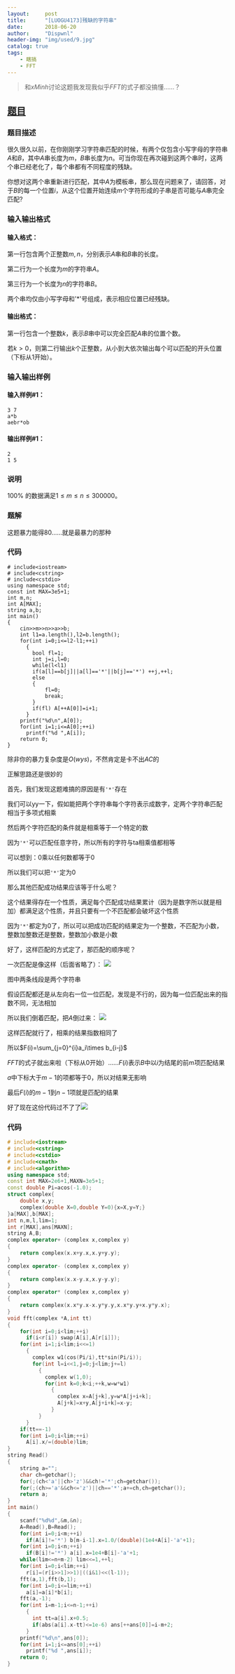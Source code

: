 ```yaml
---
layout:     post
title:      "[LUOGU4173]残缺的字符串"
date:       2018-06-20
author:     "Dispwnl"
header-img: "img/used/9.jpg"
catalog: true
tags:
    - 瞎搞
    - FFT
---
```

> 和$xMinh$讨论这题我发现我似乎$FFT$的式子都没搞懂……？

## [题目](https://www.luogu.org/problemnew/show/P4173)
### 题目描述
很久很久以前，在你刚刚学习字符串匹配的时候，有两个仅包含小写字母的字符串$A$和$B$，其中$A$串长度为$m$，$B$串长度为$n$。可当你现在再次碰到这两个串时，这两个串已经老化了，每个串都有不同程度的残缺。

你想对这两个串重新进行匹配，其中$A$为模板串，那么现在问题来了，请回答，对于$B$的每一个位置$i$，从这个位置开始连续$m$个字符形成的子串是否可能与$A$串完全匹配?

### 输入输出格式
#### 输入格式：
第一行包含两个正整数$m,n$，分别表示$A$串和$B$串的长度。

第二行为一个长度为$m$的字符串$A$。

第三行为一个长度为$n$的字符串$B$。

两个串均仅由小写字母和'*'号组成，表示相应位置已经残缺。

#### 输出格式：
第一行包含一个整数$k$，表示$B$串中可以完全匹配$A$串的位置个数。

若$k>0$，则第二行输出$k$个正整数，从小到大依次输出每个可以匹配的开头位置（下标从$1$开始）。

### 输入输出样例
#### 输入样例#1：
``` 
3 7
a*b
aebr*ob
```
#### 输出样例#1： 
```
2
1 5
```
### 说明
100% 的数据满足$1\leq m\leq n\leq 300000$。

### 题解

这题暴力能得$80$……就是最暴力的那种

### 代码
```
# include<iostream>
# include<cstring>
# include<cstdio>
using namespace std;
const int MAX=3e5+1;
int m,n;
int A[MAX];
string a,b;
int main()
{
	cin>>m>>n>>a>>b;
	int l1=a.length(),l2=b.length();
	for(int i=0;i<=l2-l1;++i)
	  {
	  	bool fl=1;
	  	int j=i,l=0;
	  	while(l<l1)
	  	if(a[l]==b[j]||a[l]=='*'||b[j]=='*') ++j,++l;
	  	else
	  	{
	  		fl=0;
	  		break;
		}
		if(fl) A[++A[0]]=i+1;
	  }
	printf("%d\n",A[0]);
	for(int i=1;i<=A[0];++i)
	  printf("%d ",A[i]);
	return 0;
}
```
除非你的暴力复杂度是$O(wys)$，不然肯定是卡不出$AC$的

正解思路还是很妙的

首先，我们发现这题难搞的原因是有```'*'```存在

我们可以yy一下，假如能把两个字符串每个字符表示成数字，定两个字符串匹配相当于多项式相乘

然后两个字符匹配的条件就是相乘等于一个特定的数

因为```'*'```可以匹配任意字符，所以所有的字符与ta相乘值都相等

可以想到：$0$乘以任何数都等于$0$

所以我们可以把```'*'```定为$0$

那么其他匹配成功结果应该等于什么呢？

这个结果得存在一个性质，满足每个匹配成功结果累计（因为是数字所以就是相加）都满足这个性质，并且只要有一个不匹配都会破坏这个性质

因为```'*'```都定为$0$了，所以可以把成功匹配的结果定为一个整数，不匹配为小数，整数加整数还是整数，整数加小数是小数

好了，这样匹配的方式定了，那匹配的顺序呢？

一次匹配是像这样（后面省略了）：
![](/img/study/canque.png)

图中两条线段是两个字符串

假设匹配都还是从左向右一位一位匹配，发现是不行的，因为每一位匹配出来的指数不同，无法相加

所以我们倒着匹配，把$A$倒过来：
![](/img/study/canque2.png)

这样匹配就行了，相乘的结果指数相同了

所以$F(i)=\sum_{j=0}^{i}a_i\times b_{i-j}$

$FFT$的式子就出来啦（下标从$0$开始）……$F(i)$表示$B$中以$i$为结尾的前$m$项匹配结果

$a$中下标大于$m-1$的项都等于$0$，所以对结果无影响

最后$F(i)$的$m-1$到$n-1$项就是匹配的结果


好了现在这份代码过不了了![](/img/qaq/fish.gif)
### 代码
```c++
# include<iostream>
# include<cstring>
# include<cstdio>
# include<cmath>
# include<algorithm>
using namespace std;
const int MAX=2e6+1,MAXN=3e5+1;
const double Pi=acos(-1.0);
struct complex{
	double x,y;
	complex(double X=0,double Y=0){x=X,y=Y;}
}a[MAX],b[MAX];
int n,m,l,lim=1;
int r[MAX],ans[MAXN];
string A,B;
complex operator+ (complex x,complex y)
{
	return complex(x.x+y.x,x.y+y.y);
}
complex operator- (complex x,complex y)
{
	return complex(x.x-y.x,x.y-y.y);
}
complex operator* (complex x,complex y)
{
	return complex(x.x*y.x-x.y*y.y,x.x*y.y+x.y*y.x);
}
void fft(complex *A,int tt)
{
	for(int i=0;i<lim;++i)
	  if(i<r[i]) swap(A[i],A[r[i]]);
	for(int i=1;i<lim;i<<=1)
	  {
	  	complex w1(cos(Pi/i),tt*sin(Pi/i));
	  	for(int l=i<<1,j=0;j<lim;j+=l)
	  	  {
	  	  	complex w(1,0);
	  	  	for(int k=0;k<i;++k,w=w*w1)
	  	  	  {
	  	  	  	complex x=A[j+k],y=w*A[j+i+k];
	  	  	  	A[j+k]=x+y,A[j+i+k]=x-y;
			  }
		  }
	  }
	if(tt==-1)
	for(int i=0;i<lim;++i)
	  A[i].x/=(double)lim;
}
string Read()
{
	string a="";
	char ch=getchar();
	for(;(ch<'a'||ch>'z')&&ch!='*';ch=getchar());
	for(;(ch>='a'&&ch<='z')||ch=='*';a+=ch,ch=getchar());
	return a;
}
int main()
{
	scanf("%d%d",&m,&n);
	A=Read(),B=Read();
	for(int i=0;i<m;++i)
	  if(A[i]!='*') b[m-i-1].x=1.0/(double)(1e4+A[i]-'a'+1);
	for(int i=0;i<n;++i)
	  if(B[i]!='*') a[i].x=1e4+B[i]-'a'+1;
	while(lim<=n+m-2) lim<<=1,++l;
	for(int i=0;i<lim;++i)
	  r[i]=(r[i>>1]>>1)|((i&1)<<(l-1));
	fft(a,1),fft(b,1);
	for(int i=0;i<=lim;++i)
	  a[i]=a[i]*b[i];
	fft(a,-1);
	for(int i=m-1;i<=n-1;++i)
	  {
	  	int tt=a[i].x+0.5;
	  	if(abs(a[i].x-tt)<=1e-6) ans[++ans[0]]=i-m+2;
	  }
	printf("%d\n",ans[0]);
	for(int i=1;i<=ans[0];++i)
	  printf("%d ",ans[i]);
	return 0;
}
```

